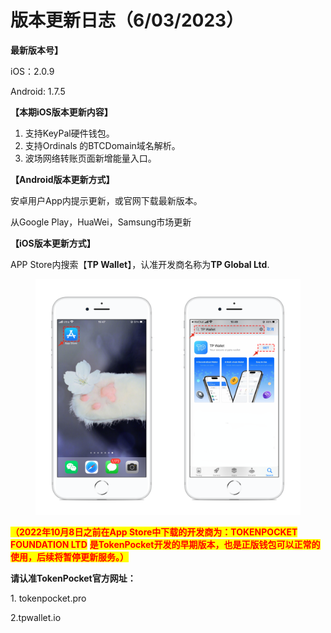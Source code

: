 # 版本更新日志（6/03/2023）

**最新版本号】**

iOS：2.0.9

Android: 1.7.5



**【本期iOS版本更新内容】**

1. 支持KeyPal硬件钱包。
2. 支持Ordinals 的BTCDomain域名解析。
3. 波场网络转账页面新增能量入口。



**【Android版本更新方式】**

安卓用户App内提示更新，或官网下载最新版本。

从Google Play，HuaWei，Samsung市场更新



**【iOS版本更新方式】**&#x20;

APP Store内搜索【**TP Wallet**】，认准开发商名称为**TP Global Ltd**.&#x20;

<figure><img src="../../.gitbook/assets/image (29).png" alt=""><figcaption></figcaption></figure>

<mark style="color:red;">**（2022年10月8日之前在App Store中下载的开发商为：TOKENPOCKET FOUNDATION LTD**</mark> <mark style="color:red;">**是TokenPocket开发的早期版本，也是正版钱包可以正常的使用，后续将暂停更新服务。）**</mark>

**请认准TokenPocket官方网址：**

1\. tokenpocket.pro&#x20;

2.tpwallet.io
